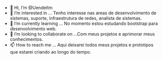 - 👋 Hi, I’m @Uendeltm 
- 👀 I’m interested in ... Tenho interesse nas areas de desenvolvimento de sistemas, suporte, infraestrutura de redes, analista de sistemas.
- 🌱 I’m currently learning ... No momento estou estudando bootstrap para desenvolvimento web.
- 💞️ I’m looking to collaborate on ...Com meus projetos e aprimorar meus conhecimentos.
- 📫 How to reach me ... Aqui deixarei todos meus projetos e prototipos que estarei criando ao longo do tempo.

<!---
Uendeltm/Uendeltm is a ✨ special ✨ repository because its `README.md` (this file) appears on your GitHub profile.
You can click the Preview link to take a look at your changes.
--->
